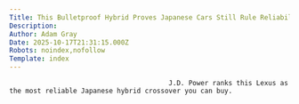 ```yaml
---
Title: This Bulletproof Hybrid Proves Japanese Cars Still Rule Reliability in 2025
Description: 
Author: Adam Gray
Date: 2025-10-17T21:31:15.000Z
Robots: noindex,nofollow
Template: index
---
```


                                            J.D. Power ranks this Lexus as the most reliable Japanese hybrid crossover you can buy.
                                        